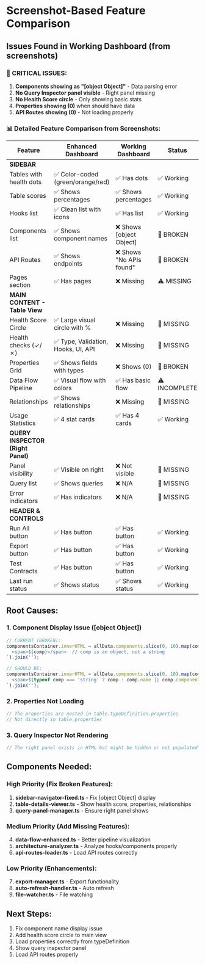 # Screenshot-Based Feature Comparison

## Issues Found in Working Dashboard (from screenshots)

### 🔴 CRITICAL ISSUES:
1. **Components showing as "[object Object]"** - Data parsing error
2. **No Query Inspector panel visible** - Right panel missing
3. **No Health Score circle** - Only showing basic stats
4. **Properties showing (0)** when should have data
5. **API Routes showing (0)** - Not loading properly

### 📊 Detailed Feature Comparison from Screenshots:

| Feature | Enhanced Dashboard | Working Dashboard | Status |
|---------|-------------------|-------------------|--------|
| **SIDEBAR** |
| Tables with health dots | ✅ Color-coded (green/orange/red) | ✅ Has dots | ✅ Working |
| Table scores | ✅ Shows percentages | ✅ Shows percentages | ✅ Working |
| Hooks list | ✅ Clean list with icons | ✅ Has list | ✅ Working |
| Components list | ✅ Shows component names | ❌ Shows [object Object] | 🔴 BROKEN |
| API Routes | ✅ Shows endpoints | ❌ Shows "No APIs found" | 🔴 BROKEN |
| Pages section | ✅ Has pages | ❌ Missing | ⚠️ MISSING |
| **MAIN CONTENT - Table View** |
| Health Score Circle | ✅ Large visual circle with % | ❌ Missing | 🔴 MISSING |
| Health checks (✓/✗) | ✅ Type, Validation, Hooks, UI, API | ❌ Missing | 🔴 MISSING |
| Properties Grid | ✅ Shows fields with types | ❌ Shows (0) | 🔴 BROKEN |
| Data Flow Pipeline | ✅ Visual flow with colors | ✅ Has basic flow | ⚠️ INCOMPLETE |
| Relationships | ✅ Shows relationships | ❌ Missing | 🔴 MISSING |
| Usage Statistics | ✅ 4 stat cards | ✅ Has 4 cards | ✅ Working |
| **QUERY INSPECTOR (Right Panel)** |
| Panel visibility | ✅ Visible on right | ❌ Not visible | 🔴 MISSING |
| Query list | ✅ Shows queries | ❌ N/A | 🔴 MISSING |
| Error indicators | ✅ Has indicators | ❌ N/A | 🔴 MISSING |
| **HEADER & CONTROLS** |
| Run All button | ✅ Has button | ✅ Has button | ✅ Working |
| Export button | ✅ Has button | ✅ Has button | ✅ Working |
| Test Contracts | ✅ Has button | ✅ Has button | ✅ Working |
| Last run status | ✅ Shows status | ✅ Shows status | ✅ Working |

## Root Causes:

### 1. Component Display Issue ([object Object])
```javascript
// CURRENT (BROKEN):
componentsContainer.innerHTML = allData.components.slice(0, 10).map(comp => `
  <span>${comp}</span>  // comp is an object, not a string
`).join('');

// SHOULD BE:
componentsContainer.innerHTML = allData.components.slice(0, 10).map(comp => `
  <span>${typeof comp === 'string' ? comp : comp.name || comp.componentName}</span>
`).join('');
```

### 2. Properties Not Loading
```javascript
// The properties are nested in table.typeDefinition.properties
// Not directly in table.properties
```

### 3. Query Inspector Not Rendering
```javascript
// The right panel exists in HTML but might be hidden or not populated
```

## Components Needed:

### High Priority (Fix Broken Features):
1. **sidebar-navigator-fixed.ts** - Fix [object Object] display
2. **table-details-viewer.ts** - Show health score, properties, relationships
3. **query-panel-manager.ts** - Ensure right panel shows

### Medium Priority (Add Missing Features):
4. **data-flow-enhanced.ts** - Better pipeline visualization
5. **architecture-analyzer.ts** - Analyze hooks/components properly
6. **api-routes-loader.ts** - Load API routes correctly

### Low Priority (Enhancements):
7. **export-manager.ts** - Export functionality
8. **auto-refresh-handler.ts** - Auto refresh
9. **file-watcher.ts** - File watching

## Next Steps:
1. Fix component name display issue
2. Add health score circle to main view
3. Load properties correctly from typeDefinition
4. Show query inspector panel
5. Load API routes properly
